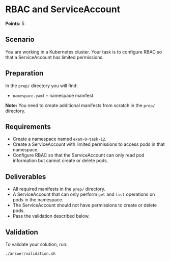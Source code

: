 # RBAC and ServiceAccount

**Points:** 5

## Scenario
You are working in a Kubernetes cluster. Your task is to configure RBAC so that a ServiceAccount has limited permissions.

## Preparation
In the `prep/` directory you will find:
- `namespace.yaml` – namespace manifest

**Note:** You need to create additional manifests from scratch in the `prep/` directory.

## Requirements
- Create a namespace named `exam-0-task-12`.
- Create a ServiceAccount with limited permissions to access pods in that namespace.
- Configure RBAC so that the ServiceAccount can only read pod information but cannot create or delete pods.

## Deliverables
- All required manifests in the `prep/` directory.
- A ServiceAccount that can only perform `get` and `list` operations on pods in the namespace.
- The ServiceAccount should not have permissions to create or delete pods.
- Pass the validation described below.

## Validation
To validate your solution, run:

```sh
./answer/validation.sh
```
